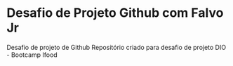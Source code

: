 # Desafio de Projeto Github com Falvo Jr
Desafio de projeto de Github
Repositório criado para desafio de projeto DIO - Bootcamp Ifood
